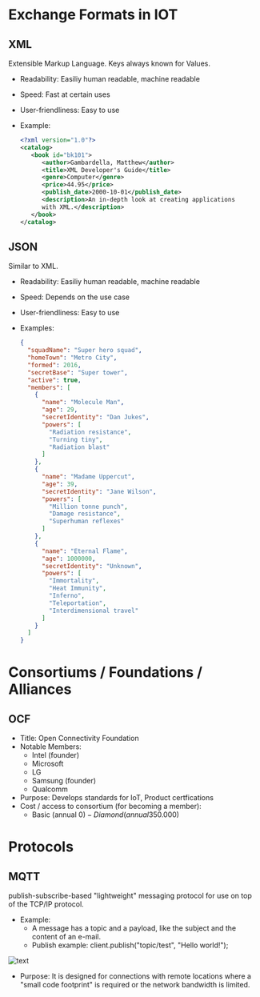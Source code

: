# Exchange Formats in IOT

## XML
Extensible Markup Language.
Keys always known for Values.

- Readability: Easiliy human readable, machine readable
- Speed: Fast at certain uses
- User-friendliness: Easy to use

- Example:
	```xml
	<?xml version="1.0"?>
	<catalog>
	   <book id="bk101">
		  <author>Gambardella, Matthew</author>
		  <title>XML Developer's Guide</title>
		  <genre>Computer</genre>
		  <price>44.95</price>
		  <publish_date>2000-10-01</publish_date>
		  <description>An in-depth look at creating applications 
		  with XML.</description>
	   </book>
	</catalog>
	```
		
## JSON
Similar to XML.

- Readability: Easiliy human readable, machine readable
- Speed: Depends on the use case
- User-friendliness: Easy to use

- Examples:
	```json
	{
	  "squadName": "Super hero squad",
	  "homeTown": "Metro City",
	  "formed": 2016,
	  "secretBase": "Super tower",
	  "active": true,
	  "members": [
		{
		  "name": "Molecule Man",
		  "age": 29,
		  "secretIdentity": "Dan Jukes",
		  "powers": [
			"Radiation resistance",
			"Turning tiny",
			"Radiation blast"
		  ]
		},
		{
		  "name": "Madame Uppercut",
		  "age": 39,
		  "secretIdentity": "Jane Wilson",
		  "powers": [
			"Million tonne punch",
			"Damage resistance",
			"Superhuman reflexes"
		  ]
		},
		{
		  "name": "Eternal Flame",
		  "age": 1000000,
		  "secretIdentity": "Unknown",
		  "powers": [
			"Immortality",
			"Heat Immunity",
			"Inferno",
			"Teleportation",
			"Interdimensional travel"
		  ]
		}
	  ]
	}
	```
	
# Consortiums / Foundations / Alliances

## OCF
- Title: Open Connectivity Foundation
- Notable Members:
	- Intel (founder)
	- Microsoft
	- LG
	- Samsung (founder)
	- Qualcomm
- Purpose: Develops standards for IoT, Product certfications
- Cost / access to consortium (for becoming a member):
	- Basic (annual 0$) - Diamond (annual 350.000$)
	

# Protocols

## MQTT
publish-subscribe-based "lightweight" messaging protocol for use on top of the TCP/IP protocol.

- Example:
	- A message has a topic and a payload, like the subject and the content of an e-mail.
	- Publish example: client.publish("topic/test", "Hello world!");

![text](https://www.hivemq.com/wp-content/uploads/Screen-Shot-2014-10-22-at-12.21.07.png "MQTT Example")

- Purpose: It is designed for connections with remote locations where a "small code footprint" is required or the network bandwidth is limited.

